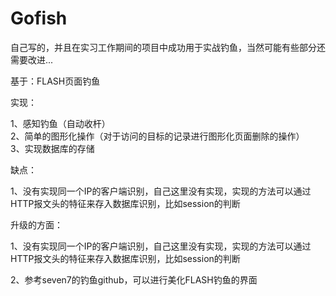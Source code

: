 # Gofish

自己写的，并且在实习工作期间的项目中成功用于实战钓鱼，当然可能有些部分还需要改进...  
  
基于：FLASH页面钓鱼
  
实现：  

1、感知钓鱼（自动收杆）  
2、简单的图形化操作（对于访问的目标的记录进行图形化页面删除的操作）  
3、实现数据库的存储  

缺点：  

1、没有实现同一个IP的客户端识别，自己这里没有实现，实现的方法可以通过HTTP报文头的特征来存入数据库识别，比如session的判断  
  
升级的方面：

1、没有实现同一个IP的客户端识别，自己这里没有实现，实现的方法可以通过HTTP报文头的特征来存入数据库识别，比如session的判断  
  
2、参考seven7的钓鱼github，可以进行美化FLASH钓鱼的界面
